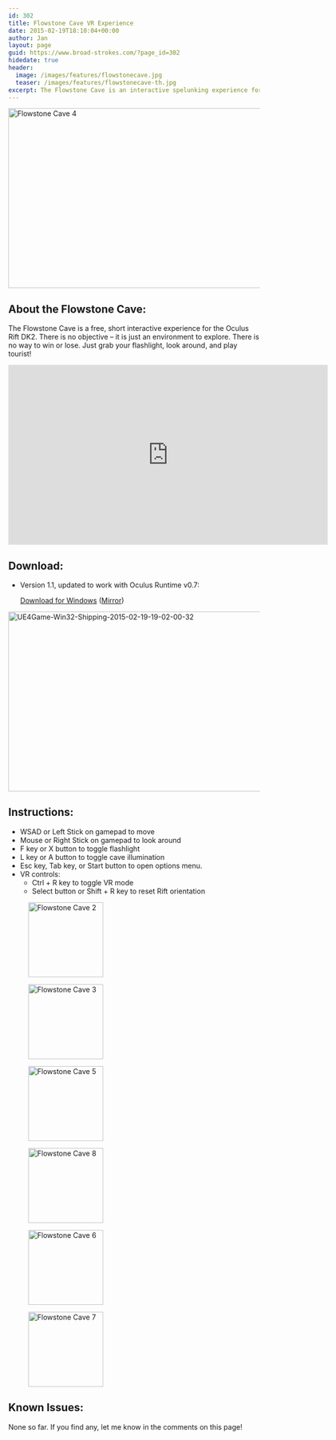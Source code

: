 ```yaml
---
id: 302
title: Flowstone Cave VR Experience
date: 2015-02-19T18:10:04+00:00
author: Jan
layout: page
guid: https://www.broad-strokes.com/?page_id=302
hidedate: true
header:
  image: /images/features/flowstonecave.jpg
  teaser: /images/features/flowstonecave-th.jpg
excerpt: The Flowstone Cave is an interactive spelunking experience for the Oculus Rift DK2.
---
```


[<img class="alignnone size-large wp-image-309" title="" src="https://www.broad-strokes.com/images/wp-content/uploads/2015/02/UE4Game-Win32-Shipping-2015-02-19-00-52-37-18-1024x576.jpg" alt="Flowstone Cave 4" width="640" height="360" srcset="https://www.broad-strokes.com/images/wp-content/uploads/2015/02/UE4Game-Win32-Shipping-2015-02-19-00-52-37-18-1024x576.jpg 1024w, https://www.broad-strokes.com/images/wp-content/uploads/2015/02/UE4Game-Win32-Shipping-2015-02-19-00-52-37-18-300x169.jpg 300w" sizes="(max-width: 640px) 100vw, 640px" />](https://www.broad-strokes.com/images/wp-content/uploads/2015/02/UE4Game-Win32-Shipping-2015-02-19-00-52-37-18.jpg " ")

## About the Flowstone Cave:

The Flowstone Cave is a free, short interactive experience for the Oculus Rift DK2. There is no objective &#8211; it is just an environment to explore. There is no way to win or lose. Just grab your flashlight, look around, and play tourist!

<iframe width="640" height="360" src="https://www.youtube.com/embed/OVcZmbQHvqU" frameborder="0" allowfullscreen></iframe>

## Download:

  * Version 1.1, updated to work with Oculus Runtime v0.7:

    [Download for Windows](https://www.broad-strokes.com/download/FlowstoneCave1.1.zip) ([Mirror](http://www.mediafire.com/download/19r24duaa1k2r69/FlowstoneCave1.1.zip))

[<img class="alignnone size-large wp-image-312" title="" src="https://www.broad-strokes.com/images/wp-content/uploads/2015/02/UE4Game-Win32-Shipping-2015-02-19-19-02-00-32-1024x576.jpg" alt="UE4Game-Win32-Shipping-2015-02-19-19-02-00-32" width="640" height="360" srcset="https://www.broad-strokes.com/images/wp-content/uploads/2015/02/UE4Game-Win32-Shipping-2015-02-19-19-02-00-32-1024x576.jpg 1024w, https://www.broad-strokes.com/images/wp-content/uploads/2015/02/UE4Game-Win32-Shipping-2015-02-19-19-02-00-32-300x169.jpg 300w" sizes="(max-width: 640px) 100vw, 640px" />](https://www.broad-strokes.com/images/wp-content/uploads/2015/02/UE4Game-Win32-Shipping-2015-02-19-19-02-00-32.jpg)

## Instructions:

  * WSAD or Left Stick on gamepad to move
  * Mouse or Right Stick on gamepad to look around
  * F key or X button to toggle flashlight
  * L key or A button to toggle cave illumination
  * Esc key, Tab key, or Start button to open options menu.
  * VR controls:
      * Ctrl + R key to toggle VR mode
      * Select button or Shift + R key to reset Rift orientation

<div id='gallery-6' class='gallery galleryid-302 gallery-columns-3 gallery-size-thumbnail'>
  <figure class='gallery-item'>

  <div class='gallery-icon landscape'>
    <a href='https://www.broad-strokes.com/images/wp-content/uploads/2015/02/UE4Game-Win32-Shipping-2015-02-19-00-55-24-75.jpg'><img width="150" height="150" src="https://www.broad-strokes.com/images/wp-content/uploads/2015/02/UE4Game-Win32-Shipping-2015-02-19-00-55-24-75-150x150.jpg" class="attachment-thumbnail size-thumbnail" alt="Flowstone Cave 2" /></a>
  </div></figure><figure class='gallery-item'>

  <div class='gallery-icon landscape'>
    <a href='https://www.broad-strokes.com/images/wp-content/uploads/2015/02/UE4Game-Win32-Shipping-2015-02-19-00-54-28-40.jpg'><img width="150" height="150" src="https://www.broad-strokes.com/images/wp-content/uploads/2015/02/UE4Game-Win32-Shipping-2015-02-19-00-54-28-40-150x150.jpg" class="attachment-thumbnail size-thumbnail" alt="Flowstone Cave 3" /></a>
  </div></figure><figure class='gallery-item'>

  <div class='gallery-icon landscape'>
    <a href='https://www.broad-strokes.com/images/wp-content/uploads/2015/02/UE4Game-Win32-Shipping-2015-02-19-00-52-30-51.jpg'><img width="150" height="150" src="https://www.broad-strokes.com/images/wp-content/uploads/2015/02/UE4Game-Win32-Shipping-2015-02-19-00-52-30-51-150x150.jpg" class="attachment-thumbnail size-thumbnail" alt="Flowstone Cave 5" /></a>
  </div></figure><figure class='gallery-item'>

  <div class='gallery-icon landscape'>
    <a href='https://www.broad-strokes.com/images/wp-content/uploads/2015/02/UE4Game-Win32-Shipping-2015-02-19-00-50-08-30.jpg'><img width="150" height="150" src="https://www.broad-strokes.com/images/wp-content/uploads/2015/02/UE4Game-Win32-Shipping-2015-02-19-00-50-08-30-150x150.jpg" class="attachment-thumbnail size-thumbnail" alt="Flowstone Cave 8" /></a>
  </div></figure><figure class='gallery-item'>

  <div class='gallery-icon landscape'>
    <a href='https://www.broad-strokes.com/images/wp-content/uploads/2015/02/UE4Game-Win32-Shipping-2015-02-19-00-51-43-13.jpg'><img width="150" height="150" src="https://www.broad-strokes.com/images/wp-content/uploads/2015/02/UE4Game-Win32-Shipping-2015-02-19-00-51-43-13-150x150.jpg" class="attachment-thumbnail size-thumbnail" alt="Flowstone Cave 6" /></a>
  </div></figure><figure class='gallery-item'>

  <div class='gallery-icon landscape'>
    <a href='https://www.broad-strokes.com/images/wp-content/uploads/2015/02/UE4Game-Win32-Shipping-2015-02-19-00-50-51-18.jpg'><img width="150" height="150" src="https://www.broad-strokes.com/images/wp-content/uploads/2015/02/UE4Game-Win32-Shipping-2015-02-19-00-50-51-18-150x150.jpg" class="attachment-thumbnail size-thumbnail" alt="Flowstone Cave 7" /></a>
  </div></figure>
</div>

## Known Issues:

None so far. If you find any, let me know in the comments on this page!
